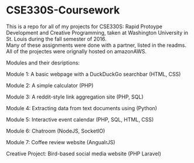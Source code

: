 # CSE330S-Coursework
This is a repo for all of my projects for CSE330S:  Rapid Protoype Development and Creative Programming, 
taken at Washington University in St. Louis during the fall semester of 2016.  
Many of these assignments were done with a partner, listed in the readms.
All of the projectes were orignally hosted on amazonAWS.

Modules and their desriptions:

Module 1:  A basic webpage with a DuckDuckGo searchbar (HTML, CSS)

Module 2:  A simple calculator (PHP)

Module 3:  A reddit-style link aggregation site (PHP, SQL)

Module 4:  Extracting data from text documents using (Python)

Module 5:  Interactive event calendar (PHP, SQL, HTML, CSS)

Module 6:  Chatroom (NodeJS, SocketIO)

Module 7:  Coffee review website (AngualrJS)

Creative Project:  Bird-based social media website (PHP Laravel)

